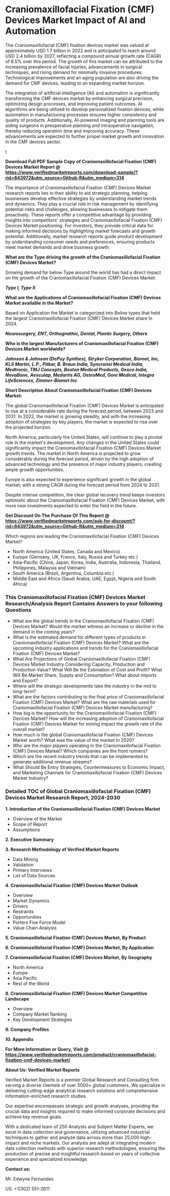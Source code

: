 <meta name="title" content="Global Craniomaxillofacial Fixation (CMF) Devices Market Impact of AI and Automation"><meta name="description" content="The Craniomaxillofacial (CMF) fixation devices market was valued at approximately USD 1.7 billion in 2022 and is anticipated to reach around USD 2.4 billion by 2027, r"><meta name="title" content="Craniomaxillofacial Fixation (CMF) Devices Market Size, Share, Scope, Trends, Growth, Opportunities, Analysis, Forecast"><h1>Craniomaxillofacial Fixation (CMF) Devices Market Impact of AI and Automation</h1><p>The Craniomaxillofacial (CMF) fixation devices market was valued at approximately USD 1.7 billion in 2022 and is anticipated to reach around USD 2.4 billion by 2027, reflecting a compound annual growth rate (CAGR) of 6.5% over this period. The growth of this market can be attributed to the increasing prevalence of facial injuries, advancements in surgical techniques, and rising demand for minimally invasive procedures. Technological improvements and an aging population are also driving the demand for CMF devices, leading to an expanding market horizon.</p><p>The integration of artificial intelligence (AI) and automation is significantly transforming the CMF devices market by enhancing surgical precision, optimizing design processes, and improving patient outcomes. AI algorithms are being utilized to develop personalized fixation devices, while automation in manufacturing processes ensures higher consistency and quality of products. Additionally, AI-powered imaging and planning tools are aiding surgeons in preoperative planning and intraoperative navigation, thereby reducing operation time and improving accuracy. These advancements are expected to further propel market growth and innovation in the CMF devices sector.</p>t</p><p id="" class=""><strong>Download Full PDF Sample Copy of Craniomaxillofacial Fixation (CMF) Devices Market Report @ <a href="https://www.verifiedmarketreports.com/download-sample/?rid=843972&utm_source=Github-R&utm_medium=314" target="_blank">https://www.verifiedmarketreports.com/download-sample/?rid=843972&utm_source=Github-R&utm_medium=314</a></strong></p><p>The importance of&nbsp;Craniomaxillofacial Fixation (CMF) Devices Market research reports lies in their ability to aid strategic planning, helping businesses develop effective strategies by understanding market trends and dynamics. They play a crucial role in risk management by identifying potential risks and challenges, allowing businesses to mitigate them proactively. These reports offer a competitive advantage by providing insights into competitors' strategies and Craniomaxillofacial Fixation (CMF) Devices Market positioning. For investors, they provide critical data for making informed decisions by highlighting market forecasts and growth potential. Additionally, market research reports guide product development by understanding consumer needs and preferences, ensuring products meet market demands and drive business growth.</p><p><strong>What are the&nbsp;Type driving the growth of the Craniomaxillofacial Fixation (CMF) Devices Market?</strong></p><p id="" class="">Growing demand for below Type around the world has had a direct impact on the growth of the Craniomaxillofacial Fixation (CMF) Devices Market:</p><em><strong>Type I, Type II</strong></em></p><strong>What are the&nbsp;Applications&nbsp;of Craniomaxillofacial Fixation (CMF) Devices Market available in the Market?</strong></p><p id="" class="">Based on Application the Market is categorized into Below types that held the largest Craniomaxillofacial Fixation (CMF) Devices Market share In 2024.</p><em><strong>Neurosurgery, ENT, Orthognathic, Dental, Plastic Surgery, Others</strong></em></p><strong>Who is the largest Manufacturers of Craniomaxillofacial Fixation (CMF) Devices Market worldwide?</strong></p><p><em><strong>Johnson & Johnson (DePuy Synthes), Stryker Corporation, Biomet, Inc, KLS Martin, L.P., Pitkar, B. Braun India, Syncronei Medical India, Medtronic, TMJ Concepts, Boston Medical Products, Gesco India, NovaBone, Aesculap, Medartis AG, OsteoMed, Gore Medical, Integra LifeSciences, Zimmer-Biomet Inc</strong></em></p><p id="" class=""><strong>Short Description About Craniomaxillofacial Fixation (CMF) Devices Market:</strong></p><p>The global Craniomaxillofacial Fixation (CMF) Devices Market is anticipated to rise at a considerable rate during the forecast period, between 2023 and 2031. In 2022, the market is growing steadily, and with the increasing adoption of strategies by key players, the market is expected to rise over the projected horizon.</p><p>North America, particularly the United States, will continue to play a pivotal role in the market's development. Any changes in the United States could significantly impact the Craniomaxillofacial Fixation (CMF) Devices Market growth trends. The market in North America is projected to grow considerably during the forecast period, driven by the high adoption of advanced technology and the presence of major industry players, creating ample growth opportunities.</p><p>Europe is also expected to experience significant growth in the global market, with a strong CAGR during the forecast period from 2024 to 2031.</p><p>Despite intense competition, the clear global recovery trend keeps investors optimistic about the Craniomaxillofacial Fixation (CMF) Devices Market, with more new investments expected to enter the field in the future.</p><p id="" class=""><strong>Get Discount On The Purchase Of This Report @ <a href="https://www.verifiedmarketreports.com/ask-for-discount/?rid=843972&utm_source=Github-R&utm_medium=314" target="_blank">https://www.verifiedmarketreports.com/ask-for-discount/?rid=843972&utm_source=Github-R&utm_medium=314</a></strong></p>Which regions are leading the Craniomaxillofacial Fixation (CMF) Devices Market?</p><ul><li>North America (United States, Canada and Mexico)</li><li>Europe (Germany, UK, France, Italy, Russia and Turkey etc.)</li><li>Asia-Pacific (China, Japan, Korea, India, Australia, Indonesia, Thailand, Philippines, Malaysia and Vietnam)</li><li>South America (Brazil, Argentina, Columbia etc.)</li><li>Middle East and Africa (Saudi Arabia, UAE, Egypt, Nigeria and South Africa)</li></ul><h3 id="" class="">This Craniomaxillofacial Fixation (CMF) Devices Market Research/Analysis Report Contains Answers to your following Questions</h3><ul><li>What are the global trends in the Craniomaxillofacial Fixation (CMF) Devices Market? Would the market witness an increase or decline in the demand in the coming years?</li><li>What is the estimated demand for different types of products in Craniomaxillofacial Fixation (CMF) Devices Market? What are the upcoming industry applications and trends for the Craniomaxillofacial Fixation (CMF) Devices Market?</li><li>What Are Projections of Global Craniomaxillofacial Fixation (CMF) Devices Market Industry Considering Capacity, Production and Production Value? What Will Be the Estimation of Cost and Profit? What Will Be Market Share, Supply and Consumption? What about imports and Export?</li><li>Where will the strategic developments take the industry in the mid to long-term?</li><li>What are the factors contributing to the final price of Craniomaxillofacial Fixation (CMF) Devices Market? What are the raw materials used for Craniomaxillofacial Fixation (CMF) Devices Market manufacturing?</li><li>How big is the opportunity for the Craniomaxillofacial Fixation (CMF) Devices Market? How will the increasing adoption of Craniomaxillofacial Fixation (CMF) Devices Market for mining impact the growth rate of the overall market?</li><li>How much is the global Craniomaxillofacial Fixation (CMF) Devices Market worth? What was the value of the market In 2020?</li><li>Who are the major players operating in the Craniomaxillofacial Fixation (CMF) Devices Market? Which companies are the front runners?</li><li>Which are the recent industry trends that can be implemented to generate additional revenue streams?</li><li>What Should Be Entry Strategies, Countermeasures to Economic Impact, and Marketing Channels for Craniomaxillofacial Fixation (CMF) Devices Market Industry?</li></ul><h3 id="" class="">Detailed TOC of Global Craniomaxillofacial Fixation (CMF) Devices Market Research Report, 2024-2030</h3><p id="" class=""><strong>1. Introduction of the Craniomaxillofacial Fixation (CMF) Devices Market</strong></p><ul><li>Overview of the Market</li><li>Scope of Report</li><li>Assumptions</li></ul><p id="" class=""><strong>2. Executive Summary</strong></p><p id="" class=""><strong>3. Research Methodology of Verified Market Reports</strong></p><ul><li>Data Mining</li><li>Validation</li><li>Primary Interviews</li><li>List of Data Sources</li></ul><p id="" class=""><strong>4. Craniomaxillofacial Fixation (CMF) Devices Market Outlook</strong></p><ul><li>Overview</li><li>Market Dynamics</li><li>Drivers</li><li>Restraints</li><li>Opportunities</li><li>Porters Five Force Model</li><li>Value Chain Analysis</li></ul><p id="" class=""><strong>5. Craniomaxillofacial Fixation (CMF) Devices Market, By Product</strong></p><p id="" class=""><strong>6. Craniomaxillofacial Fixation (CMF) Devices Market, By Application</strong></p><p id="" class=""><strong>7. Craniomaxillofacial Fixation (CMF) Devices Market, By Geography</strong></p><ul><li>North America</li><li>Europe</li><li>Asia Pacific</li><li>Rest of the World</li></ul><p id="" class=""><strong>8. Craniomaxillofacial Fixation (CMF) Devices Market Competitive Landscape</strong></p><ul><li>Overview</li><li>Company Market Ranking</li><li>Key Development Strategies</li></ul><p id="" class=""><strong>9. Company Profiles</strong></p><p id="" class=""><strong>10. Appendix</strong></p><p id="" class=""><strong>For More Information or Query, Visit @ <a href="https://www.verifiedmarketreports.com/product/craniomaxillofacial-fixation-cmf-devices-market/" target="_blank">https://www.verifiedmarketreports.com/product/craniomaxillofacial-fixation-cmf-devices-market/</a></strong></p><p id="" class=""><strong>About Us: Verified Market Reports</strong></p><p id="" class="">Verified Market Reports is a premier Global Research and Consulting firm serving a diverse clientele of over 5000+ global customers. We specialize in delivering cutting-edge analytical research solutions and comprehensive information-enriched research studies.</p><p id="" class="">Our expertise encompasses strategic and growth analyses, providing the crucial data and insights required to make informed corporate decisions and achieve key revenue goals.</p><p id="" class="">With a dedicated team of 250 Analysts and Subject Matter Experts, we excel in data collection and governance, utilizing advanced industrial techniques to gather and analyze data across more than 25,000 high-impact and niche markets. Our analysts are adept at integrating modern data collection methods with superior research methodologies, ensuring the production of precise and insightful research based on years of collective experience and specialized knowledge.</p><p id="" class=""><strong>Contact us:</strong></p><p id="" class="">Mr. Edwyne Fernandes</p><p id="" class="">US: +1(302) 551-2611</p>